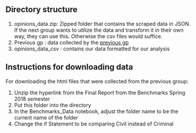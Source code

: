 ## Directory structure

1. opinions_data.zip: Zipped folder that contains the scraped data in JSON. If the next group wants 
to utilize the data and transform it in their own way, they can use this. Otherwise the csv files would suffice.
2. Previous gp : data collected by the [previous gp]()
3. opinions_data_csv : contains our data formatted for our analysis 

## Instructions for downloading data 

For downloading the html files that were collected from the previous group: 
  1) Unzip the hyperlink from the Final Report from the Benchmarks Spring 2018 semester 
  2) Put this folder into the directory
  3) In the Benchmarks_Data notebook, adjust the folder name to be the current name of the folder 
  4) Change the if Statement to be comparing Civil instead of Criminal